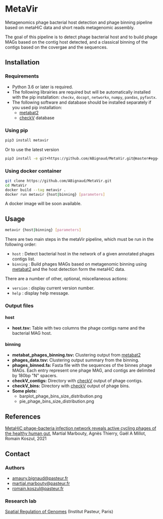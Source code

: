 # MetaVir

Metagenomics phage bacterial host detection and phage binning pipeline based on metaHiC data and short reads metagenomic assembly.

The goal of this pipeline is to detect phage bacterial host and to build phage MAGs based on the contig host detected, and a classical binning of the contigs based on the covergae and the sequences.

## Installation

### Requirements

* Python 3.6 or later is required.
* The following librairies are required but will be automatically installed with the pip installation: `checkv`, `docopt`, `networkx`, `numpy`, `pandas`, `pyfastx`.
* The following software and database should be installed separately if you used pip installation:
  * [metabat2](https://bitbucket.org/berkeleylab/metabat/src/master/)
  * [checkV](https://bitbucket.org/berkeleylab/checkv/src/master/) database

### Using pip

```sh
pip3 install metavir
```

Or to use the latest version

```sh
pip3 install -e git+https://github.com/ABignaud/MetaVir.git@master#egg=metator
```

### Using docker container

```sh
git clone https://github.com/ABignaud/MetaVir.git
cd MetaVir
docker build --tag metavir .
docker run metavir {hsot|binning} [parameters]
```

A docker image will be soon available.

## Usage

```sh
metavir {host|binning} [parameters]
```

There are two main steps in the metaVir pipeline, which must be run in the following order:

* `host` : Detect bacterial host in the network of a given annotated phages contigs list.
* `binning` : Build phages MAGs based on metagenomic binning using [metabat2](https://bitbucket.org/berkeleylab/metabat/src/master/) and the host detection form the metaHiC data.

There are a number of other, optional, miscellaneous actions:

* `version` : display current version number.
* `help` : display help message.

### Output files

#### host

* **host.tsv:** Table with two columns the phage contigs name and the bacterial MAG host.

#### binning

* **metabat_phages_binning.tsv:** Clustering output from [metabat2](https://bitbucket.org/berkeleylab/metabat/src/master/)
* **phages_data.tsv:** Clustering output summary from the binning.
* **phages_binned.fa:** Fasta file with the sequences of the binnes phage MAGs. Each entry represent one phage MAG, and contigs are delimited by 180bp "N" spacers.
* **checkV_contigs:** Directory with [checkV](https://bitbucket.org/berkeleylab/checkv/src/master/) output of phage contigs.
* **checkV_bins:** Directory with [checkV](https://bitbucket.org/berkeleylab/checkv/src/master/) output of phage bins.
* **Some plots:**
  * barplot_phage_bins_size_distribution.png
  * pie_phage_bins_size_distribution.png

## References

[MetaHiC phage-bacteria infection network reveals active cycling phages of the healthy human gut](https://elifesciences.org/articles/60608),  Martial Marbouty, Agnès Thierry, Gaël A Millot, Romain Koszul, 2021

## Contact

### Authors

* amaury.bignaud@pasteur.fr
* martial.marbouty@pasteur.fr
* romain.koszul@pasteur.fr

### Research lab

[Spatial Regulation of Genomes](https://research.pasteur.fr/en/team/spatial-regulation-of-genomes/) (Institut Pasteur, Paris)
